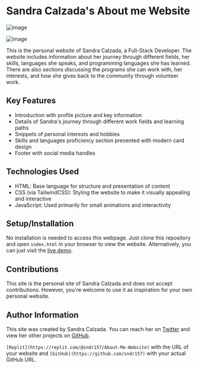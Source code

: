 # Sandra Calzada's About me Website

![image](https://github.com/sndr157/AboutMe/assets/127830026/fc4d52ac-58dd-4012-b5d4-96ca01642d22)

![image](https://github.com/sndr157/AboutMe/assets/127830026/7d08dcc3-c2ce-47f2-9b22-fe5edd792d60)


This is the personal website of Sandra Calzada, a Full-Stack Developer. The website includes information about her journey through different fields, her skills, languages she speaks, and programming languages she has learned. There are also sections discussing the programs she can work with, her interests, and how she gives back to the community through volunteer work.

## Key Features

- Introduction with profile picture and key information
- Details of Sandra's journey through different work fields and learning paths
- Snippets of personal interests and hobbies
- Skills and languages proficiency section presented with modern card design
- Footer with social media handles

## Technologies Used

- HTML: Base language for structure and presentation of content
- CSS (via TailwindCSS): Styling the website to make it visually appealing and interactive
- JavaScript: Used primarily for small animations and interactivity

## Setup/Installation

No installation is needed to access this webpage. Just clone this repository and open `index.html` in your browser to view the website. Alternatively, you can just visit the [live demo](https://about.calzada.repl.co). 

## Contributions

This site is the personal site of Sandra Calzada and does not accept contributions. However, you're welcome to use it as inspiration for your own personal website.

## Author Information

This site was created by Sandra Calzada. You can reach her on [Twitter](https://twitter.com/calzadasandra79) and view her other projects on [GitHub](https://github.com/SandraCalzada).


`[Replit](https://replit.com/@sndr157/About-Me-Website)` with the URL of your website and `[GitHub](https://github.com/sndr157)` with your actual GitHub URL. 


